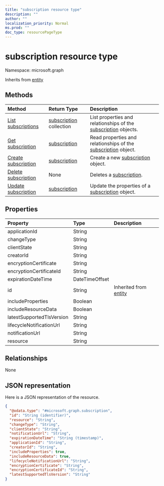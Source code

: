 ```yaml
---
title: "subscription resource type"
description: ""
author: ""
localization_priority: Normal
ms.prod: ""
doc_type: resourcePageType
---
```


# subscription resource type


Namespace: microsoft.graph




Inherits from [entity](../resources/entity.md)

## Methods
|Method|Return Type|Description|
|:---|:---|:---|
|[List subscriptions](../api/subscription-list.md)|[subscription](../resources/subscription.md) collection|List properties and relationships of the [subscription](../resources/subscription.md) objects.|
|[Get subscription](../api/subscription-get.md)|[subscription](../resources/subscription.md)|Read properties and relationships of the [subscription](../resources/subscription.md) object.|
|[Create subscription](../api/subscription-post-subscriptions.md)|[subscription](../resources/subscription.md)|Create a new [subscription](../resources/subscription.md) object.|
|[Delete subscription](../api/subscription-delete.md)|None|Deletes a [subscription](../resources/subscription.md).|
|[Update subscription](../api/subscription-update.md)|[subscription](../resources/subscription.md)|Update the properties of a [subscription](../resources/subscription.md) object.|

## Properties
|Property|Type|Description|
|:---|:---|:---|
|applicationId|String||
|changeType|String||
|clientState|String||
|creatorId|String||
|encryptionCertificate|String||
|encryptionCertificateId|String||
|expirationDateTime|DateTimeOffset||
|id|String| Inherited from [entity](../resources/entity.md)|
|includeProperties|Boolean||
|includeResourceData|Boolean||
|latestSupportedTlsVersion|String||
|lifecycleNotificationUrl|String||
|notificationUrl|String||
|resource|String||

## Relationships
None

## JSON representation
Here is a JSON representation of the resource.
<!-- {
  "blockType": "resource",
  "keyProperty": "id",
  "@odata.type": "microsoft.graph.subscription",
  "baseType": "microsoft.graph.entity",
  "openType": false
}
-->
``` json
{
  "@odata.type": "#microsoft.graph.subscription",
  "id": "String (identifier)",
  "resource": "String",
  "changeType": "String",
  "clientState": "String",
  "notificationUrl": "String",
  "expirationDateTime": "String (timestamp)",
  "applicationId": "String",
  "creatorId": "String",
  "includeProperties": true,
  "includeResourceData": true,
  "lifecycleNotificationUrl": "String",
  "encryptionCertificate": "String",
  "encryptionCertificateId": "String",
  "latestSupportedTlsVersion": "String"
}
```


